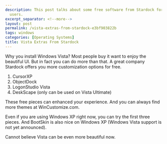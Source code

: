 ```yaml
---
description: This post talks about some free software from Stardock for Windows Vista
  users.
excerpt_separator: <!--more-->
layout: post
permalink: /vista-extras-from-stardock-e3bf903822b
tags: windows
categories: [Operating Systems]
title: Vista Extras From Stardock
---
```

Why you install Windows Vista? Most people buy it want to enjoy the beautiful UI. But in fact you can do more than that. A great company Stardock offers you more customization options for free.

1. CursorXP
1. ObjectDock
1. LogonStudio Vista
1. DeskScape (only can be used on Vista Ultimate)

These free pieces can enhanced your experience. And you can always find more themes at WinCustomize.com.

Even if you are using Windows XP right now, you can try the first three pieces. And BootSkin is also nice on Windows XP (Windows Vista support is not yet announced).

Cannot believe Vista can be even more beautiful now.
<!--more-->
